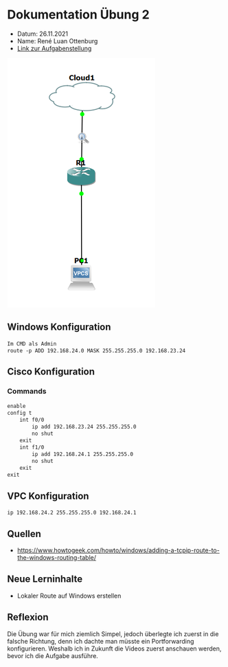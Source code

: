 # Dokumentation Übung 2 
- Datum: 26.11.2021
- Name: René Luan Ottenburg
- [Link zur Aufgabenstellung](https://gitlab.com/ch-tbz-it/Stud/m129/-/tree/main/07_GNS3%20Labor%20Anforderungen#3-labor-2-ping-mit-router)

![GNS3 Screenshot meines Labors](images/gns3_QDptCL6CTE.png)

## Windows Konfiguration
```
Im CMD als Admin
route -p ADD 192.168.24.0 MASK 255.255.255.0 192.168.23.24
```

## Cisco Konfiguration
### Commands
```
enable
config t
    int f0/0
        ip add 192.168.23.24 255.255.255.0
        no shut 
    exit
    int f1/0
        ip add 192.168.24.1 255.255.255.0
        no shut 
    exit
exit
```

## VPC Konfiguration
```
ip 192.168.24.2 255.255.255.0 192.168.24.1
```

## Quellen
- https://www.howtogeek.com/howto/windows/adding-a-tcpip-route-to-the-windows-routing-table/

## Neue Lerninhalte
- Lokaler Route auf Windows erstellen

## Reflexion
Die Übung war für mich ziemlich Simpel, jedoch überlegte ich zuerst in die falsche Richtung, denn ich dachte man müsste ein Portforwarding konfigurieren. Weshalb ich in Zukunft die Videos zuerst anschauen werden, bevor ich die Aufgabe ausführe.

